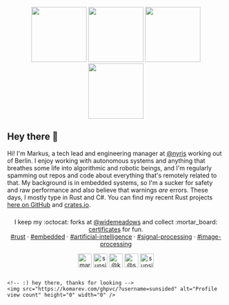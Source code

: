<p align="center">
    <a href="https://octodex.github.com/umbrellatocat/"><img src="https://github.com/sunsided/sunsided/raw/master/.readme/puddle_jumper_octodex.png" height="128px" width="128px"></a>
    <a href="https://octodex.github.com/labtocat/"><img src="https://github.com/sunsided/sunsided/raw/master/.readme/labtocat.png" height="128px" width="128px"></a>
    <a href="https://octodex.github.com/inspectocat/"><img src="https://github.com/sunsided/sunsided/raw/master/.readme/inspectocat.png" height="128px" width="128px"></a>
    <a href="https://octodex.github.com/Robotocat/"><img src="https://github.com/sunsided/sunsided/raw/master/.readme/robotocat.png" height="128px" width="128px"></a>
</p>

## Hey there :wave:

Hi! I'm Markus, a tech lead and engineering manager at [@nyris](https://github.com/nyris) working out of Berlin. I enjoy working with autonomous systems
and anything that breathes some life into algorithmic and robotic beings,
and I'm regularly spamming out repos and code about everything that's remotely
related to that. My background is in embedded systems, so I'm a sucker for safety and raw performance and also believe that warnings _are_ errors. 
These days, I mostly type in Rust and C#. You can find my recent Rust projects [here on GitHub](https://github.com/sunsided?tab=repositories&q=&type=&language=rust&sort=stargazers) and [crates.io](https://crates.io/users/sunsided?sort=downloads).

###

<p align="center">
    I keep my :octocat: forks at <a href="https://github.com/widemeadows" alt="@widemeadows">@widemeadows</a> and collect :mortar_board: <a href="https://github.com/sunsided/certification">certificates</a> for fun.<br />
    <a href="https://github.com/sunsided?tab=repositories&q=%23rust&type=&language=&sort=stargazers">#rust</a> ·
    <a href="https://github.com/sunsided?tab=repositories&q=%23embedded&type=&language=&sort=stargazers">#embedded</a> ·
    <a href="https://github.com/sunsided?tab=repositories&q=%23artificial-intelligence&type=&language=&sort=stargazers">#artificial-intelligence</a> ·
    <a href="https://github.com/sunsided?tab=repositories&q=%23signal-processing&type=&language=&sort=stargazers">#signal-processing</a> ·
    <a href="https://github.com/sunsided?tab=repositories&q=%23image-processing&type=&language=&sort=stargazers">#image-processing</a>
</p>


<p align="center">
    <a href="https://www.linkedin.com/in/markus-mayer/" target="blank"><img align="center" src="https://github.com/sunsided/sunsided/raw/master/.readme/icons/iconfinder_linkedin_287750.png" alt="markus-mayer on LinkedIn" height="32" width="32" /></a>
    <a href="https://stackoverflow.com/users/195651/sunside" target="blank"><img align="center" src="https://github.com/sunsided/sunsided/raw/master/.readme/icons/iconfinder_stackoverflow_7275419.png" alt="sunside on StackOverflow" height="32" width="32" /></a>
    <a href="https://twitter.com/keybrot" target="blank"><img align="center" src="https://github.com/sunsided/sunsided/raw/master/.readme/icons/iconfinder_Twitter-icon_380450.png" alt="@keybrot on Twitter" height="32" width="32" /></a>
    <a href="https://medium.com/@sunside/has-recommended" target="blank"><img align="center" src="https://github.com/sunsided/sunsided/raw/master/.readme/icons/iconfinder_Medium_1298751.png" alt="@sunside on Medium" height="32" width="32" /></a>
    <a href="https://linktr.ee/sunsided" target="blank"><img align="center" src="https://github.com/sunsided/sunsided/raw/master/.readme/icons/icons8-linktree-48.png" alt="sunsided on Linktree" height="32" width="32" /></a>
</p>

##

<p align="center">
    <!-- <img align="center" src="https://github-profile-trophy.vercel.app/?username=sunsided&row=2&no-bg=true&no-frame=true&theme=oldie)](https://github.com/ryo-ma/github-profile-trophy" alt="sunsided's github trophy" /> -->
  
    <!-- :) hey there, thanks for looking -->
    <img src="https://komarev.com/ghpvc/?username=sunsided" alt="Profile view count" height="0" width="0" />
</p>

